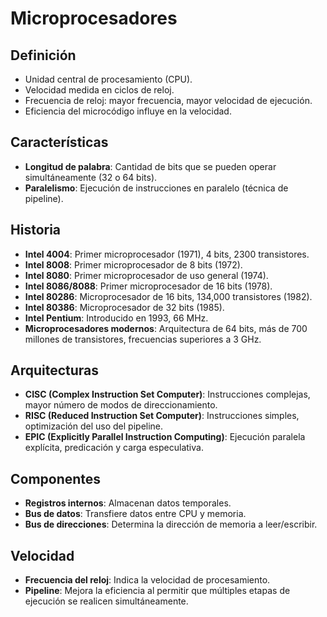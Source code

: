 # Microprocesadores  
## Definición  
- Unidad central de procesamiento (CPU).  
- Velocidad medida en ciclos de reloj.  
- Frecuencia de reloj: mayor frecuencia, mayor velocidad de ejecución.  
- Eficiencia del microcódigo influye en la velocidad.  

## Características  
- **Longitud de palabra**: Cantidad de bits que se pueden operar simultáneamente (32 o 64 bits).  
- **Paralelismo**: Ejecución de instrucciones en paralelo (técnica de pipeline).  

## Historia  
- **Intel 4004**: Primer microprocesador (1971), 4 bits, 2300 transistores.  
- **Intel 8008**: Primer microprocesador de 8 bits (1972).  
- **Intel 8080**: Primer microprocesador de uso general (1974).  
- **Intel 8086/8088**: Primer microprocesador de 16 bits (1978).  
- **Intel 80286**: Microprocesador de 16 bits, 134,000 transistores (1982).  
- **Intel 80386**: Microprocesador de 32 bits (1985).  
- **Intel Pentium**: Introducido en 1993, 66 MHz.  
- **Microprocesadores modernos**: Arquitectura de 64 bits, más de 700 millones de transistores, frecuencias superiores a 3 GHz.  

## Arquitecturas  
- **CISC (Complex Instruction Set Computer)**: Instrucciones complejas, mayor número de modos de direccionamiento.  
- **RISC (Reduced Instruction Set Computer)**: Instrucciones simples, optimización del uso del pipeline.  
- **EPIC (Explicitly Parallel Instruction Computing)**: Ejecución paralela explícita, predicación y carga especulativa.  

## Componentes  
- **Registros internos**: Almacenan datos temporales.  
- **Bus de datos**: Transfiere datos entre CPU y memoria.  
- **Bus de direcciones**: Determina la dirección de memoria a leer/escribir.  

## Velocidad  
- **Frecuencia del reloj**: Indica la velocidad de procesamiento.  
- **Pipeline**: Mejora la eficiencia al permitir que múltiples etapas de ejecución se realicen simultáneamente.  



